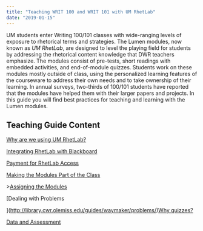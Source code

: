 ```yaml
---
title: "Teaching WRIT 100 and WRIT 101 with UM RhetLab"
date: "2019-01-15"
---
```


UM students enter Writing 100/101 classes with wide-ranging levels of exposure to rhetorical terms and strategies. The Lumen modules, now known as _UM RhetLab_, are designed to level the playing field for students by addressing the rhetorical content knowledge that DWR teachers emphasize. The modules consist of pre-tests, short readings with embedded activities, and end-of-module quizzes. Students work on these modules mostly outside of class, using the personalized learning features of the courseware to address their own needs and to take ownership of their learning. In annual surveys, two-thirds of 100/101 students have reported that the modules have helped them with their larger papers and projects. In this guide you will find best practices for teaching and learning with the Lumen modules.

## Teaching Guide Content

[Why are we using UM RhetLab?](http://library.cwr.olemiss.edu/guides/waymaker/rationale/)

[Integrating RhetLab with Blackboard](http://library.cwr.olemiss.edu/guides/waymaker/blackboard)

[Payment for RhetLab Access](http://library.cwr.olemiss.edu/guides/waymaker/payment/)

[Making the Modules Part of the Class](http://library.cwr.olemiss.edu/guides/waymaker/inclass/)

\>[Assigning the Modules](http://library.cwr.olemiss.edu/guides/waymaker/assigning/)

[Dealing with Problems

](http://library.cwr.olemiss.edu/guides/waymaker/problems/)[Why quizzes?](http://library.cwr.olemiss.edu/guides/waymaker/quizzes/)

[Data and Assessment](http://library.cwr.olemiss.edu/guides/waymaker/data)
